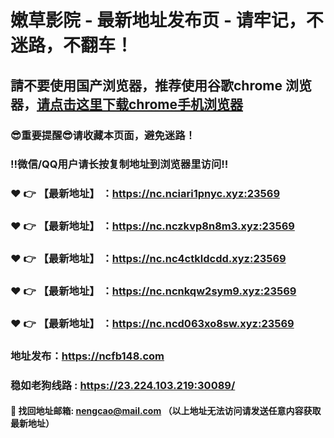 # 嫩草影院 - 最新地址发布页 - 请牢记，不迷路，不翻车！

## 請不要使用国产浏览器，推荐使用谷歌chrome 浏览器，<a href = "https://www.google.cn/chrome/">请点击这里下载chrome手机浏览器</a>

### :sunglasses:重要提醒:sunglasses:请收藏本页面，避免迷路！
### ‼️微信/QQ用户请长按复制地址到浏览器里访问‼️

### :heart: :point_right: 【最新地址】 ：https://nc.nciari1pnyc.xyz:23569
### :heart: :point_right: 【最新地址】 ：https://nc.nczkvp8n8m3.xyz:23569
### :heart: :point_right: 【最新地址】 ：https://nc.nc4ctkldcdd.xyz:23569
### :heart: :point_right: 【最新地址】 ：https://nc.ncnkqw2sym9.xyz:23569
### :heart: :point_right: 【最新地址】 ：https://nc.ncd063xo8sw.xyz:23569

### 地址发布：https://ncfb148.com
### 稳如老狗线路 : https://23.224.103.219:30089/

#### :e-mail: __找回地址邮箱: nengcao@mail.com （以上地址无法访问请发送任意内容获取最新地址）__
